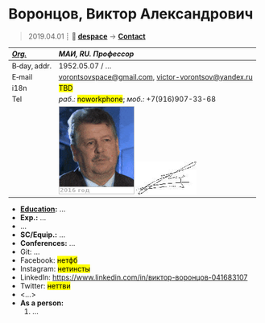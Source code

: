 # Воронцов, Виктор Александрович
> 2019.04.01 ┊ **🚀 [despace](index.md)** → **[Contact](contact.md)**

|*[Org.](contact.md)*|*МАИ, RU. Профессор*|
|:--|:--|
|B‑day, addr.| 1952.05.07 / … |
|E‑mail| <vorontsovspace@gmail.com>, <victor-vorontsov@yandex.ru> |
|i18n| <mark>TBD</mark> |
|Tel| *раб.:* <mark>noworkphone</mark>; *моб.:* +7(916)907-33-68 |
|| [![](f/contact/v/voroncov_001_photo.gif)](f/contact/v/voroncov_001_photo.gif) [![](f/contact/v/voroncov_001_sign_thumb.jpg)](f/contact/v/voroncov_001_sign.png) |

   - **[Education](edu.md):** …
   - **Exp.:** …
   - …
   - **SC/Equip.:** …
   - **Conferences:** …
   - Git: …
   - Facebook: <mark>нетфб</mark>
   - Instagram: <mark>нетинсты</mark>
   - LinkedIn: <https://www.linkedin.com/in/виктор-воронцов-041683107>
   - Twitter: <mark>неттви</mark>
   - <…>
   - **As a person:**
      1. …
